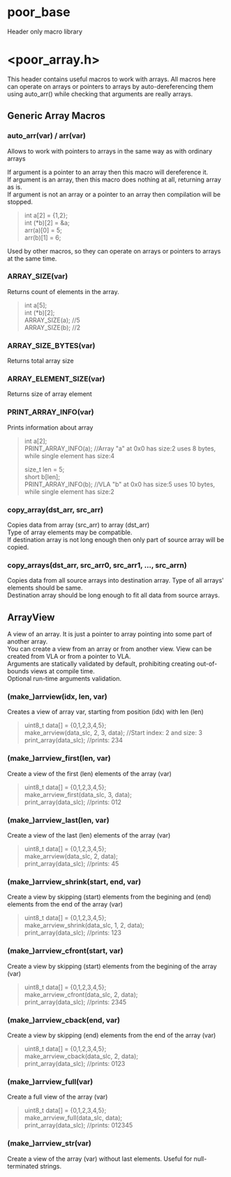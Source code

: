 # poor_base
Header only macro library

# <poor_array.h>
This header contains useful macros to work with arrays.
All macros here can operate on arrays or pointers to arrays by auto-dereferencing them using auto_arr()
while checking that arguments are really arrays.

## Generic Array Macros

### auto_arr(var) / arr(var)
Allows to work with pointers to arrays in the same way as with ordinary arrays

If argument is a pointer to an array then this macro will dereference it.  
If argument is an array, then this macro does nothing at all, returning array as is.  
If argument is not an array or a pointer to an array then compilation will be stopped.  

> int a[2] = {1,2};  
> int (*b)[2] = &a;  
> arr(a)[0] = 5;   
> arr(b)[1] = 6; 

Used by other macros, so they can operate on arrays or pointers to arrays at the same time.

### ARRAY_SIZE(var)
Returns count of elements in the array.

> int a[5];   
> int (*b)[2];  
> ARRAY_SIZE(a); //5  
> ARRAY_SIZE(b); //2  

### ARRAY_SIZE_BYTES(var)
Returns total array size

### ARRAY_ELEMENT_SIZE(var)
Returns size of array element

### PRINT_ARRAY_INFO(var)
Prints information about array

> int a[2];   
> PRINT_ARRAY_INFO(a); //Array "a" at 0x0 has size:2 uses 8 bytes, while single element has size:4  
> 
> size_t len = 5;   
> short b[len];   
> PRINT_ARRAY_INFO(b); //VLA "b" at 0x0 has size:5 uses 10 bytes, while single element has size:2 

### copy_array(dst_arr, src_arr)
Copies data from array (src_arr) to array (dst_arr)  
Type of array elements may be compatible.  
If destination array is not long enough then only part of source array will be copied.  

### copy_arrays(dst_arr, src_arr0, src_arr1, ..., src_arrn)
Copies data from all source arrays into destination array.
Type of all arrays' elements should be same.  
Destination array should be long enough to fit all data from source arrays.

## ArrayView
A view of an array. It is just a pointer to array pointing into some part of another array.  
You can create a view from an array or from another view. View can be created from VLA or from a pointer to VLA.  
Arguments are statically validated by default, prohibiting creating out-of-bounds views at compile time.  
Optional run-time arguments validation.  

### (make_)arrview(idx, len, var)
Creates a view of array var, starting from position (idx) with len (len)

>  uint8_t data[] = {0,1,2,3,4,5};  
>  make_arrview(data_slc, 2, 3, data); //Start index: 2 and size: 3  
>  print_array(data_slc); //prints: 234
  
### (make_)arrview_first(len, var)
Create a view of the first (len) elements of the array (var)

>  uint8_t data[] = {0,1,2,3,4,5};  
>  make_arrview_first(data_slc, 3, data);  
>  print_array(data_slc); //prints: 012

### (make_)arrview_last(len, var)
Create a view of the last (len) elements of the array (var)

>  uint8_t data[] = {0,1,2,3,4,5};  
>  make_arrview(data_slc, 2, data);  
>  print_array(data_slc); //prints: 45

### (make_)arrview_shrink(start, end, var)
Create a view by skipping (start) elements from the begining and (end) elements from the end of the array (var)

>  uint8_t data[] = {0,1,2,3,4,5};  
>  make_arrview_shrink(data_slc, 1, 2, data);  
>  print_array(data_slc); //prints: 123

### (make_)arrview_cfront(start, var)
Create a view by skipping (start) elements from the begining of the array (var)

>  uint8_t data[] = {0,1,2,3,4,5};  
>  make_arrview_cfront(data_slc, 2, data);  
>  print_array(data_slc); //prints: 2345

### (make_)arrview_cback(end, var)
Create a view by skipping (end) elements from the end of the array (var)

>  uint8_t data[] = {0,1,2,3,4,5};  
>  make_arrview_cback(data_slc, 2, data);  
>  print_array(data_slc); //prints: 0123

### (make_)arrview_full(var)
Create a full view of the array (var)

>  uint8_t data[] = {0,1,2,3,4,5};  
>  make_arrview_full(data_slc, data);  
>  print_array(data_slc); //prints: 012345

### (make_)arrview_str(var)
Create a view of the array (var) without last elements. Useful for null-terminated strings.
